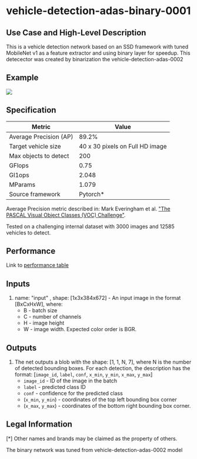 # vehicle-detection-adas-binary-0001

## Use Case and High-Level Description

This is a vehicle detection network based on an SSD framework with tuned MobileNet v1 as a feature extractor and using binary layer for speedup.
This detecector was created by binarization the vehicle-detection-adas-0002

## Example

![](../../../mobilenet-reduced-ssd/caffe/desc/vehicle-detection-adas-0002.png)

## Specification

| Metric                          | Value                                     |
|---------------------------------|-------------------------------------------|
| Average Precision (AP)          | 89.2%                                     |
| Target vehicle size             | 40 x 30 pixels on Full HD image           |
| Max objects to detect           | 200                                       |
| GFlops                          | 0.75                                      |
| GI1ops                          | 2.048                                     |
| MParams                         | 1.079                                     |
| Source framework                | Pytorch*                                  |

Average Precision metric described in: Mark Everingham et al.
["The PASCAL Visual Object Classes (VOC) Challenge"](http://host.robots.ox.ac.uk/pascal/VOC/pubs/everingham10.pdf).

Tested on a challenging internal dataset with 3000 images and 12585 vehicles to detect.

## Performance
Link to [performance table](https://software.intel.com/en-us/openvino-toolkit/benchmarks)

## Inputs

1. name: "input" , shape: [1x3x384x672] - An input image in the format [BxCxHxW],
  where:
    - B - batch size
    - C - number of channels
    - H - image height
    - W - image width.
  Expected color order is BGR.

## Outputs

1. The net outputs a blob with the shape: [1, 1, N, 7], where N is the number of detected
   bounding boxes. For each detection, the description has the format:
   [`image_id`, `label`, `conf`, `x_min`, `y_min`, `x_max`, `y_max`]
    - `image_id` - ID of the image in the batch
    - `label` - predicted class ID
    - `conf` - confidence for the predicted class
    - (`x_min`, `y_min`) - coordinates of the top left bounding box corner
    - (`x_max`, `y_max`) - coordinates of the bottom right bounding box corner.

## Legal Information
[*] Other names and brands may be claimed as the property of others.

The binary network was tuned from vehicle-detection-adas-0002 model
